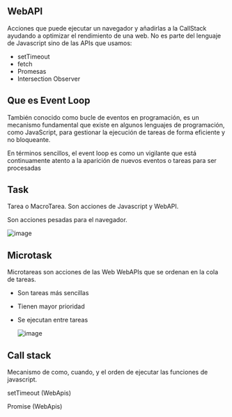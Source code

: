 ## WebAPI
Acciones que puede ejecutar un navegador y añadirlas a la CallStack ayudando a optimizar el rendimiento de una web.
No es parte del lenguaje de Javascript sino de las APIs que usamos:
* setTimeout
* fetch
* Promesas
* Intersection Observer


## Que es Event Loop
También conocido como bucle de eventos en programación, es un mecanismo fundamental que existe en algunos lenguajes de programación, como JavaScript, para gestionar la ejecución de tareas de forma eficiente y no bloqueante.

En términos sencillos, el event loop es como un vigilante que está continuamente atento a la aparición de nuevos eventos o tareas para ser procesadas

## Task 
Tarea o MacroTarea. Son acciones de Javascript y WebAPI.

Son acciones pesadas para el navegador.

![image](https://github.com/user-attachments/assets/0af4e27d-a614-4ccc-b858-809357e7f814)

## Microtask 
Microtareas son acciones de las Web WebAPIs que se ordenan en la cola de tareas.
* Son tareas más sencillas
* Tienen mayor prioridad
* Se ejecutan entre tareas

  ![image](https://github.com/user-attachments/assets/a40572e3-9371-4278-8946-097784890fd5)


## Call stack
Mecanismo de como, cuando, y el orden de ejecutar las funciones de javascript.  


setTimeout (WebApis)

Promise (WebApis)


